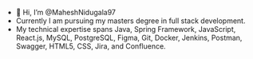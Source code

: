 - 👋 Hi, I’m @MaheshNidugala97
-  Currently I am pursuing my masters degree in full stack development.
-  My technical expertise spans Java, Spring Framework, JavaScript, React.js, MySQL, PostgreSQL, Figma, Git, Docker, Jenkins, Postman, Swagger, HTML5, CSS, Jira, and 
   Confluence.
